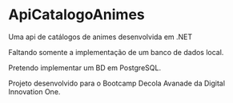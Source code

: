 # ApiCatalogoAnimes
Uma api de catálogos de animes desenvolvida em .NET

Faltando somente a implementação de um banco de dados local.

Pretendo implementar um BD em PostgreSQL.

Projeto desenvolvido para o Bootcamp Decola Avanade da Digital Innovation One.
